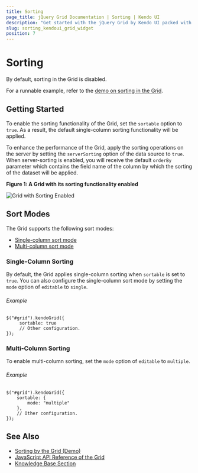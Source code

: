 ```yaml
---
title: Sorting
page_title: jQuery Grid Documentation | Sorting | Kendo UI
description: "Get started with the jQuery Grid by Kendo UI packed with features such as sorting, grouping, paging, editing and more."
slug: sorting_kendoui_grid_widget
position: 7
---
```


# Sorting

By default, sorting in the Grid is disabled.

For a runnable example, refer to the [demo on sorting in the Grid](https://demos.telerik.com/kendo-ui/grid/sorting).

## Getting Started

To enable the sorting functionality of the Grid, set the `sortable` option to `true`. As a result, the default single-column sorting functionality will be applied.  

To enhance the performance of the Grid, apply the sorting operations on the server by setting the `serverSorting` option of the data source to `true`. When server-sorting is enabled, you will receive the default `orderBy` parameter which contains the field name of the column by which the sorting of the dataset will be applied.

**Figure 1: A Grid with its sorting functionality enabled**

![Grid with Sorting Enabled](grid7_1.png)

## Sort Modes

The Grid supports the following sort modes:
* [Single-column sort mode](#single-column-sorting)
* [Multi-column sort mode](#multi-column-sorting)

### Single-Column Sorting

By default, the Grid applies single-column sorting when `sortable` is set to `true`. You can also configure the single-column sort mode by setting the `mode` option of `editable` to `single`.

###### Example

    $("#grid").kendoGrid({
         sortable: true
         // Other configuration.
    });

### Multi-Column Sorting

To enable multi-column sorting, set the `mode` option of `editable` to `multiple`.

###### Example

    $("#grid").kendoGrid({
        sortable: {
            mode: "multiple"
        },
        // Other configuration.
    });

## See Also

* [Sorting by the Grid (Demo)](https://demos.telerik.com/kendo-ui/grid/sorting)
* [JavaScript API Reference of the Grid](/api/javascript/ui/grid)
* [Knowledge Base Section](/knowledge-base)
